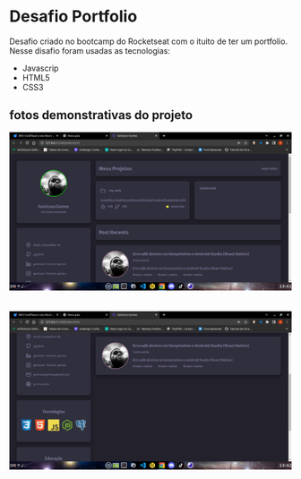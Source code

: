 # Desafio Portfolio
Desafio criado no bootcamp do Rocketseat com o ituito de ter um portfolio.
Nesse disafio foram usadas as tecnologias:
 - Javascrip
 - HTML5
 - CSS3
## fotos demonstrativas do projeto
<img src="./assets/img1.png">
<br>
<br>
<br>
<img src="./assets/img2.png">